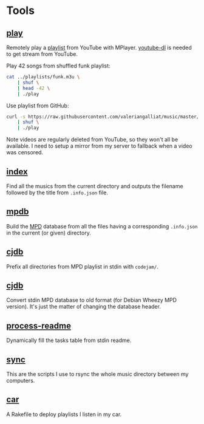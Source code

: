 Tools
=====

[play](play)
------------

Remotely play a [playlist](../playlists) from YouTube with MPlayer.
[youtube-dl] is needed to get stream from YouTube.

[youtube-dl]: https://github.com/rg3/youtube-dl/

Play 42 songs from shuffled funk playlist:

```sh
cat ../playlists/funk.m3u \
    | shuf \
    | head -42 \
    | ./play
```

Use playlist from GitHub:

```sh
curl -s https://raw.githubusercontent.com/valeriangalliat/music/master/playlists/funk.m3u \
    | shuf \
    | ./play
```

Note videos are regularly deleted from YouTube, so they won't all be
available. I need to setup a mirror from my server to fallback when
a video was censored.

[index](index)
--------------

Find all the musics from the current directory and outputs the filename
followed by the title from `.info.json` file.

[mpdb](mpdb)
------------

Build the [MPD] database from all the files having a corresponding
`.info.json` in the current (or given) directory.

[MPD]: http://www.musicpd.org/

[cjdb](cjdb)
------------

Prefix all directories from MPD playlist in stdin with `codejam/`.

[cjdb](cjdb)
------------

Convert stdin MPD database to old format (for Debian Wheezy MPD
version). It's just the matter of changing the database header.

[process-readme](process-readme)
--------------------------------

Dynamically fill the tasks table from stdin readme.

[sync](sync)
------------

This are the scripts I use to rsync the whole music directory between
my computers.

[car](car)
----------

A Rakefile to deploy playlists I listen in my car.
